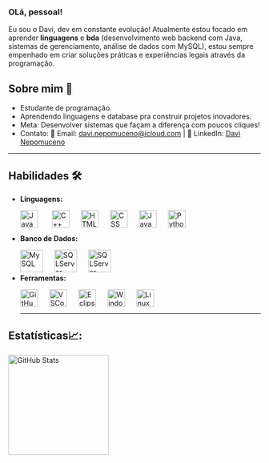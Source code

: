 ### OLá, pessoal!

Eu sou o Davi, dev em constante evolução! Atualmente estou  focado em aprender **linguagens** e **bda** (desenvolvimento web backend com Java, sistemas de gerenciamento, análise de dados com MySQL), estou sempre empenhado em criar soluções práticas e experiências legais através da programação.

<!---
davimp3/davimp3 is a ✨ special ✨ repository because its `README.md` (this file) appears on your GitHub profile.
You can click the Preview link to take a look at your changes.
--->
## Sobre mim 🤖
- Estudante de programação.
-  Aprendendo linguagens e database pra construir projetos inovadores.
-  Meta: Desenvolver sistemas que façam a diferença com poucos cliques!
-  Contato:
    📧 Email: [davi.nepomuceno@icloud.com](mailto:davi.nepomuceno@icloud.com) | 💼 LinkedIn: [Davi Nepomuceno](https://br.linkedin.com/in/davi-nepomuceno-30a8b9327)    

  
    

---



## Habilidades 🛠️
- **Linguagens:**   
    
   <img   
    align="left"
    alt="Java"  
    title="Java"  
    width="35px"
    style="padding-right:25px"
    src="https://cdn.jsdelivr.net/gh/devicons/devicon@latest/icons/java/java-original.svg" />

    <img
    align="left"
    alt="C++"
    title="C++"
    width="35px"
    style="padding-right:20px"
    src="https://cdn.jsdelivr.net/gh/devicons/devicon@latest/icons/cplusplus/cplusplus-plain.svg" />
    
    <img
    align="left"
    alt="HTML"
    title="HTML"
    width="35px"
    style="padding-right:20px" src="https://cdn.jsdelivr.net/gh/devicons/devicon@latest/icons/html5/html5-original.svg" />
    
    <img
    align="left"
    alt="CSS"
    title="CSS"
    width="35px"
    style="padding-right:20px"
    src="https://cdn.jsdelivr.net/gh/devicons/devicon@latest/icons/css3/css3-original.svg" />
    
    <img   
    align="left"  
    alt="JavaScript"  
    title="JavaScript"  
    width="35px"
    style="padding-right:20px"
    src="https://cdn.jsdelivr.net/gh/devicons/devicon@latest/icons/javascript/javascript-plain.svg" /> 
    
    <img
    align="left"
    alt="Python"
    title="Python"
    width="35px"
    style="padding-right:20px"
    src="https://cdn.jsdelivr.net/gh/devicons/devicon@latest/icons/python/python-original.svg" />
       
    <br/>
    <br/>
    
 - **Banco de Dados:**
    
    <img
    align="left"
    alt="MySQL"
    title="MySQL"
    width="45px"
    style="padding-right:20px"
    src="https://cdn.jsdelivr.net/gh/devicons/devicon@latest/icons/mysql/mysql-original-wordmark.svg" />

    <img
    align="left"
    alt="SQLServer"
    title="SQLServer"
    width="45px"
    style="padding-right:20px"
    src="https://cdn.jsdelivr.net/gh/devicons/devicon@latest/icons/microsoftsqlserver/microsoftsqlserver-plain-wordmark.svg" />
    
    <img
    align="left"
    alt="SQLServer"
    title="SQLServer"
    width="45px"
    style="padding-right:20px"
    src="https://cdn.jsdelivr.net/gh/devicons/devicon@latest/icons/oracle/oracle-original.svg" />
    
    <br/>
    <br/>
    
  - **Ferramentas:**
    
    <img
    align="left"
    alt="GitHub"
    title="GitHub"
    width="35px"
    style="padding-right:20px"
    src="https://cdn.jsdelivr.net/gh/devicons/devicon@latest/icons/github/github-original.svg" />

    <img
    align="left"
    alt="VSCode"
    title="VSCode"
    width="35px"
    style="padding-right:20px"
    src="https://cdn.jsdelivr.net/gh/devicons/devicon@latest/icons/vscode/vscode-original.svg" />
    
    <img
    align="left"
    alt="Eclipse"
    title="Eclipse"
    width="35px"
    style="padding-right:20px"
    src="https://cdn.jsdelivr.net/gh/devicons/devicon@latest/icons/eclipse/eclipse-original.svg" />
    
    <img
    align="left"
    alt="Windows"
    title="Windows"
    width="35px"
    style="padding-right:20px"
    src="https://cdn.jsdelivr.net/gh/devicons/devicon@latest/icons/windows11/windows11-original.svg" />
    
    <img
    align="left"
    alt="Linux"
    title="Linux"
    width="35px"
    style="padding-right:20px"
    src="https://cdn.jsdelivr.net/gh/devicons/devicon@latest/icons/linux/linux-original.svg" />
    
    <br/>
    <br/>
    
    ---
    
## Estatísticas📈:
 
  <p>
   <img 
    align="center" 
    alt="GitHub Stats" 
    height="200" 
    style="padding-right: 10px;" 
    src="https://github-readme-stats.vercel.app/api?username=davimp3&show_icons=true&theme=shadow_green&include_all_commits=true&locale=pt-br"
    />
  </p>

  
